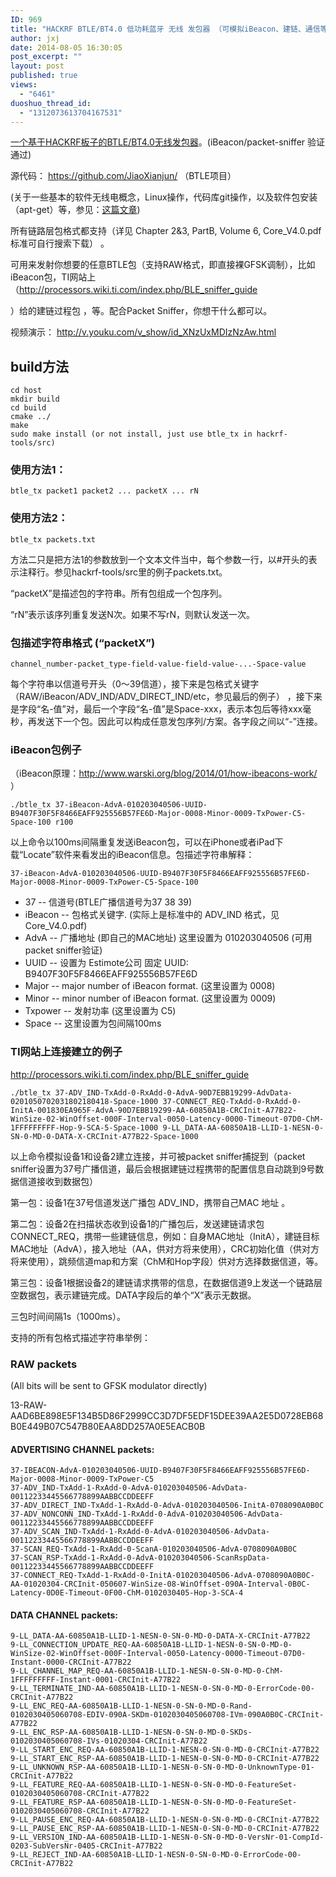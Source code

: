 ```yaml
---
ID: 969
title: "HACKRF BTLE/BT4.0 低功耗蓝牙 无线 发包器 （可模拟iBeacon、建链、通信等）"
author: jxj
date: 2014-08-05 16:30:05
post_excerpt: ""
layout: post
published: true
views:
  - "6461"
duoshuo_thread_id:
  - "1312073613704167531"
---
```

<a href="http://sdr-x.github.io/HACKRF%20BladeRF%20BTLE%20BT4.0%20%E6%97%A0%E7%BA%BF%E5%8F%91%E5%8C%85%E5%99%A8%28iBeacon,%20Link%20setup,%20etc.%29/">一个基于HACKRF板子的BTLE/BT4.0无线发包器</a>。(iBeacon/packet-sniffer 验证通过)

源代码：<!--more--> https://github.com/JiaoXianjun/ （BTLE项目）

(关于一些基本的软件无线电概念，Linux操作，代码库git操作，以及软件包安装（apt-get）等，参见：<a href="http://sdr-x.github.io/rtl-sdr-rtl2832%E7%94%B5%E8%A7%86%E6%A3%92%E8%B7%9F%E8%B8%AA%E9%A3%9E%E6%9C%BAstep-by-step%E6%95%99%E7%A8%8B(tutorial%20ADS-B%20aircraft%20tracking%20by%20rtl-sdr%20rtl2832%20gr-air-modes)/">这篇文章</a>)

所有链路层包格式都支持（详见 Chapter 2&amp;3, PartB, Volume 6, Core_V4.0.pdf 标准可自行搜索下载） 。

可用来发射你想要的任意BTLE包（支持RAW格式，即直接裸GFSK调制），比如iBeacon包，TI网站上（http://processors.wiki.ti.com/index.php/BLE_sniffer_guide

）给的建链过程包 ，等。配合Packet Sniffer，你想干什么都可以。

视频演示： <http://v.youku.com/v_show/id_XNzUxMDIzNzAw.html>

## build方法

```
cd host
mkdir build
cd build
cmake ../
make
sudo make install (or not install, just use btle_tx in hackrf-tools/src)
```

### 使用方法1：

```
btle_tx packet1 packet2 ... packetX ... rN
```

### 使用方法2：

```
btle_tx packets.txt
```

方法二只是把方法1的参数放到一个文本文件当中，每个参数一行，以#开头的表示注释行。参见hackrf-tools/src里的例子packets.txt。

“packetX”是描述包的字符串。所有包组成一个包序列。

“rN”表示该序列重复发送N次。如果不写rN，则默认发送一次。

### 包描述字符串格式 (“packetX”)

```
channel_number-packet_type-field-value-field-value-...-Space-value
```

每个字符串以信道号开头（0～39信道），接下来是包格式关键字（RAW/iBeacon/ADV_IND/ADV_DIRECT_IND/etc，参见最后的例子） ，接下来是字段“名-值”对，最后一个字段“名-值”是Space-xxx，表示本包后等待xxx毫秒，再发送下一个包。因此可以构成任意发包序列/方案。各字段之间以“-”连接。

### iBeacon包例子

（iBeacon原理：http://www.warski.org/blog/2014/01/how-ibeacons-work/ ）

```
./btle_tx 37-iBeacon-AdvA-010203040506-UUID-B9407F30F5F8466EAFF925556B57FE6D-Major-0008-Minor-0009-TxPower-C5-Space-100 r100
```

以上命令以100ms间隔重复发送iBeacon包，可以在iPhone或者iPad下载“Locate”软件来看发出的iBeacon信息。包描述字符串解释：

```
37-iBeacon-AdvA-010203040506-UUID-B9407F30F5F8466EAFF925556B57FE6D-Major-0008-Minor-0009-TxPower-C5-Space-100
```

 - 37 -- 信道号(BTLE广播信道号为37 38 39)
 - iBeacon -- 包格式关键字. (实际上是标准中的 ADV_IND 格式，见 Core_V4.0.pdf)
 - AdvA -- 广播地址 (即自己的MAC地址) 这里设置为 010203040506 (可用packet sniffer验证)
 - UUID -- 设置为 Estimote公司 固定 UUID: B9407F30F5F8466EAFF925556B57FE6D
 - Major -- major number of iBeacon format. (这里设置为 0008)
 - Minor -- minor number of iBeacon format. (这里设置为 0009)
 - Txpower -- 发射功率 (这里设置为 C5)
 - Space -- 这里设置为包间隔100ms

### TI网站上连接建立的例子

http://processors.wiki.ti.com/index.php/BLE_sniffer_guide

```
./btle_tx 37-ADV_IND-TxAdd-0-RxAdd-0-AdvA-90D7EBB19299-AdvData-0201050702031802180418-Space-1000 37-CONNECT_REQ-TxAdd-0-RxAdd-0-InitA-001830EA965F-AdvA-90D7EBB19299-AA-60850A1B-CRCInit-A77B22-WinSize-02-WinOffset-000F-Interval-0050-Latency-0000-Timeout-07D0-ChM-1FFFFFFFFF-Hop-9-SCA-5-Space-1000 9-LL_DATA-AA-60850A1B-LLID-1-NESN-0-SN-0-MD-0-DATA-X-CRCInit-A77B22-Space-1000
```

以上命令模拟设备1和设备2建立连接，并可被packet sniffer捕捉到（packet sniffer设置为37号广播信道，最后会根据建链过程携带的配置信息自动跳到9号数据信道接收到数据包）

第一包：设备1在37号信道发送广播包 ADV_IND，携带自己MAC 地址 。

第二包：设备2在扫描状态收到设备1的广播包后，发送建链请求包 CONNECT_REQ，携带一些建链信息，例如：自身MAC地址（InitA），建链目标MAC地址（AdvA），接入地址（AA，供对方将来使用），CRC初始化值（供对方将来使用），跳频信道map和方案（ChM和Hop字段）供对方选择数据信道，等。

第三包：设备1根据设备2的建链请求携带的信息，在数据信道9上发送一个链路层空数据包，表示建链完成。DATA字段后的单个“X”表示无数据。

三包时间间隔1s（1000ms）。

支持的所有包格式描述字符串举例：

### RAW packets

(All bits will be sent to GFSK modulator directly)

13-RAW-AAD6BE898E5F134B5D86F2999CC3D7DF5EDF15DEE39AA2E5D0728EB68B0E449B07C547B80EAA8DD257A0E5EACB0B

#### ADVERTISING CHANNEL packets:

```
37-IBEACON-AdvA-010203040506-UUID-B9407F30F5F8466EAFF925556B57FE6D-Major-0008-Minor-0009-TxPower-C5
37-ADV_IND-TxAdd-1-RxAdd-0-AdvA-010203040506-AdvData-00112233445566778899AABBCCDDEEFF
37-ADV_DIRECT_IND-TxAdd-1-RxAdd-0-AdvA-010203040506-InitA-0708090A0B0C
37-ADV_NONCONN_IND-TxAdd-1-RxAdd-0-AdvA-010203040506-AdvData-00112233445566778899AABBCCDDEEFF
37-ADV_SCAN_IND-TxAdd-1-RxAdd-0-AdvA-010203040506-AdvData-00112233445566778899AABBCCDDEEFF
37-SCAN_REQ-TxAdd-1-RxAdd-0-ScanA-010203040506-AdvA-0708090A0B0C
37-SCAN_RSP-TxAdd-1-RxAdd-0-AdvA-010203040506-ScanRspData-00112233445566778899AABBCCDDEEFF
37-CONNECT_REQ-TxAdd-1-RxAdd-0-InitA-010203040506-AdvA-0708090A0B0C-AA-01020304-CRCInit-050607-WinSize-08-WinOffset-090A-Interval-0B0C-Latency-0D0E-Timeout-0F00-ChM-0102030405-Hop-3-SCA-4
```

#### DATA CHANNEL packets:

```
9-LL_DATA-AA-60850A1B-LLID-1-NESN-0-SN-0-MD-0-DATA-X-CRCInit-A77B22
9-LL_CONNECTION_UPDATE_REQ-AA-60850A1B-LLID-1-NESN-0-SN-0-MD-0-WinSize-02-WinOffset-000F-Interval-0050-Latency-0000-Timeout-07D0-Instant-0000-CRCInit-A77B22
9-LL_CHANNEL_MAP_REQ-AA-60850A1B-LLID-1-NESN-0-SN-0-MD-0-ChM-1FFFFFFFFF-Instant-0001-CRCInit-A77B22
9-LL_TERMINATE_IND-AA-60850A1B-LLID-1-NESN-0-SN-0-MD-0-ErrorCode-00-CRCInit-A77B22
9-LL_ENC_REQ-AA-60850A1B-LLID-1-NESN-0-SN-0-MD-0-Rand-0102030405060708-EDIV-090A-SKDm-0102030405060708-IVm-090A0B0C-CRCInit-A77B22
9-LL_ENC_RSP-AA-60850A1B-LLID-1-NESN-0-SN-0-MD-0-SKDs-0102030405060708-IVs-01020304-CRCInit-A77B22
9-LL_START_ENC_REQ-AA-60850A1B-LLID-1-NESN-0-SN-0-MD-0-CRCInit-A77B22
9-LL_START_ENC_RSP-AA-60850A1B-LLID-1-NESN-0-SN-0-MD-0-CRCInit-A77B22
9-LL_UNKNOWN_RSP-AA-60850A1B-LLID-1-NESN-0-SN-0-MD-0-UnknownType-01-CRCInit-A77B22
9-LL_FEATURE_REQ-AA-60850A1B-LLID-1-NESN-0-SN-0-MD-0-FeatureSet-0102030405060708-CRCInit-A77B22
9-LL_FEATURE_RSP-AA-60850A1B-LLID-1-NESN-0-SN-0-MD-0-FeatureSet-0102030405060708-CRCInit-A77B22
9-LL_PAUSE_ENC_REQ-AA-60850A1B-LLID-1-NESN-0-SN-0-MD-0-CRCInit-A77B22
9-LL_PAUSE_ENC_RSP-AA-60850A1B-LLID-1-NESN-0-SN-0-MD-0-CRCInit-A77B22
9-LL_VERSION_IND-AA-60850A1B-LLID-1-NESN-0-SN-0-MD-0-VersNr-01-CompId-0203-SubVersNr-0405-CRCInit-A77B22
9-LL_REJECT_IND-AA-60850A1B-LLID-1-NESN-0-SN-0-MD-0-ErrorCode-00-CRCInit-A77B22
```
